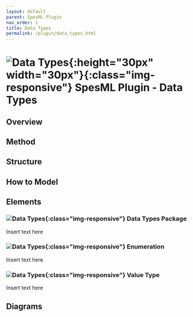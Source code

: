 ```yaml
---
layout: default
parent: SpesML Plugin
nav_order: 1
title: Data Types
permalink: /plugin/data_types.html
---
```


# ![Data Types](/spesml.github.io/plugin/images/data_types/DataTypes.png){:height="30px" width="30px"}{:class="img-responsive"} SpesML Plugin - Data Types

## Overview

## Method

## Structure

## How to Model

## Elements
### ![Data Types](/spesml.github.io/plugin/images/data_types/DataTypes.png){:class="img-responsive"} Data Types Package
Insert text here
### ![Data Types](/spesml.github.io/plugin/images/data_types/enumeration.png){:class="img-responsive"} Enumeration
Insert text here
### ![Data Types](/spesml.github.io/plugin/images/data_types/value_type.png){:class="img-responsive"} Value Type
Insert text here

## Diagrams
